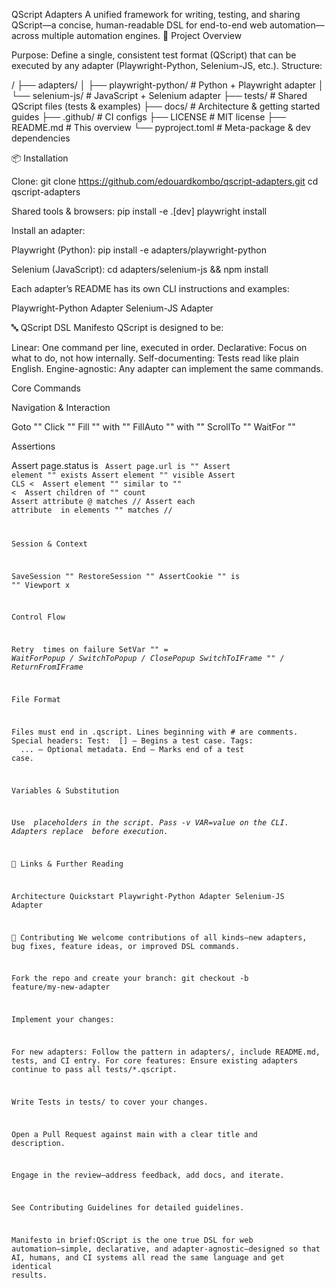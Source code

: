 QScript Adapters
A unified framework for writing, testing, and sharing QScript—a concise, human-readable DSL for end-to-end web automation—across multiple automation engines.
🚀 Project Overview

Purpose: Define a single, consistent test format (QScript) that can be executed by any adapter (Playwright-Python, Selenium-JS, etc.).
Structure:

<your-repo>/
├── adapters/
│   ├── playwright-python/   # Python + Playwright adapter
│   └── selenium-js/         # JavaScript + Selenium adapter
├── tests/                   # Shared QScript files (tests & examples)
├── docs/                    # Architecture & getting started guides
├── .github/                 # CI configs
├── LICENSE                  # MIT license
├── README.md                # This overview
└── pyproject.toml           # Meta-package & dev dependencies

📦 Installation

Clone:
git clone https://github.com/edouardkombo/qscript-adapters.git
cd qscript-adapters


Shared tools & browsers:
pip install -e .[dev]
playwright install


Install an adapter:

Playwright (Python):
pip install -e adapters/playwright-python


Selenium (JavaScript):
cd adapters/selenium-js && npm install





Each adapter’s README has its own CLI instructions and examples:

Playwright-Python Adapter
Selenium-JS Adapter

🔤 QScript DSL Manifesto
QScript is designed to be:

Linear: One command per line, executed in order.
Declarative: Focus on what to do, not how internally.
Self-documenting: Tests read like plain English.
Engine-agnostic: Any adapter can implement the same commands.

Core Commands

Navigation & Interaction

Goto "<URL>"
Click "<selector>"
Fill "<selector>" with "<text>"
FillAuto "<selector>" with "<text>"
ScrollTo "<selector>"
WaitFor "<selector>"


Assertions

Assert page.status is <code>
Assert page.url is "<URL>"
Assert element "<selector>" exists
Assert element "<selector>" visible
Assert CLS < <threshold>
Assert element "<selector>" similar to "<text>" < <threshold>
Assert children of "<selector>" count <op> <number>
Assert attribute <selector>@<attr> matches /<regex>/
Assert each attribute <attr> in elements "<selector>" matches /<regex>/


Session & Context

SaveSession "<name>"
RestoreSession "<name>"
AssertCookie "<name>" is "<value>"
Viewport <width>x<height>


Control Flow

Retry <n> times on failure
SetVar "<VAR>" = <JS expression>
WaitForPopup / SwitchToPopup / ClosePopup
SwitchToIFrame "<selector>" / ReturnFromIFrame



File Format

Files must end in .qscript.
Lines beginning with # are comments.
Special headers:
Test: <Name> [<LEVEL>] — Begins a test case.
Tags: <tag1> <tag2> ... — Optional metadata.
End — Marks end of a test case.



Variables & Substitution

Use <VAR> placeholders in the script.
Pass -v VAR=value on the CLI.
Adapters replace <VAR> before execution.

🔗 Links & Further Reading

Architecture
Quickstart
Playwright-Python Adapter
Selenium-JS Adapter

🤝 Contributing
We welcome contributions of all kinds—new adapters, bug fixes, feature ideas, or improved DSL commands.

Fork the repo and create your branch:
git checkout -b feature/my-new-adapter


Implement your changes:

For new adapters: Follow the pattern in adapters/, include README.md, tests, and CI entry.
For core features: Ensure existing adapters continue to pass all tests/*.qscript.


Write Tests in tests/ to cover your changes.

Open a Pull Request against main with a clear title and description.

Engage in the review—address feedback, add docs, and iterate.


See Contributing Guidelines for detailed guidelines.

Manifesto in brief:QScript is the one true DSL for web automation—simple, declarative, and adapter-agnostic—designed so that AI, humans, and CI systems all read the same language and get identical results.
